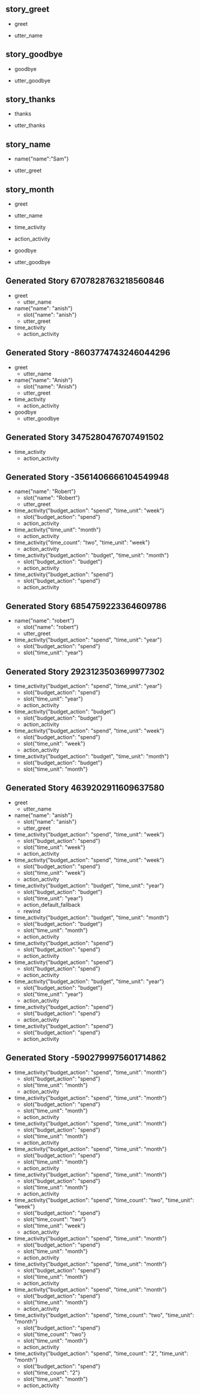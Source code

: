 ## story_greet <!--- The name of the story. It is not mandatory, but useful for debugging. --> 
* greet <!--- User input expressed as intent. In this case it represents users message 'Hello'. --> 
 - utter_name <!--- The response of the chatbot expressed as an action. In this case it represents chatbot's response 'Hello, how can I help?' --> 
 
## story_goodbye
* goodbye
 - utter_goodbye

## story_thanks
* thanks
 - utter_thanks
 
## story_name
* name{"name":"Sam"}
 - utter_greet
 
## story_month
* greet
 - utter_name
* time_activity
 - action_activity
* goodbye
 - utter_goodbye
 
## Generated Story 6707828763218560846
* greet
    - utter_name
* name{"name": "anish"}
    - slot{"name": "anish"}
    - utter_greet
* time_activity
    - action_activity

## Generated Story -8603774743246044296
* greet
    - utter_name
* name{"name": "Anish"}
    - slot{"name": "Anish"}
    - utter_greet
* time_activity
    - action_activity
* goodbye
    - utter_goodbye

## Generated Story 3475280476707491502
* time_activity
    - action_activity

## Generated Story -3561406666104549948
* name{"name": "Robert"}
    - slot{"name": "Robert"}
    - utter_greet
* time_activity{"budget_action": "spend", "time_unit": "week"}
    - slot{"budget_action": "spend"}
    - action_activity
* time_activity{"time_unit": "month"}
    - action_activity
* time_activity{"time_count": "two", "time_unit": "week"}
    - action_activity
* time_activity{"budget_action": "budget", "time_unit": "month"}
    - slot{"budget_action": "budget"}
    - action_activity
* time_activity{"budget_action": "spend"}
    - slot{"budget_action": "spend"}
    - action_activity

## Generated Story 6854759223364609786
* name{"name": "robert"}
    - slot{"name": "robert"}
    - utter_greet
* time_activity{"budget_action": "spend", "time_unit": "year"}
    - slot{"budget_action": "spend"}
    - slot{"time_unit": "year"}

## Generated Story 2923123503699977302
* time_activity{"budget_action": "spend", "time_unit": "year"}
    - slot{"budget_action": "spend"}
    - slot{"time_unit": "year"}
    - action_activity
* time_activity{"budget_action": "budget"}
    - slot{"budget_action": "budget"}
    - action_activity
* time_activity{"budget_action": "spend", "time_unit": "week"}
    - slot{"budget_action": "spend"}
    - slot{"time_unit": "week"}
    - action_activity
* time_activity{"budget_action": "budget", "time_unit": "month"}
    - slot{"budget_action": "budget"}
    - slot{"time_unit": "month"}

## Generated Story 4639202911609637580
* greet
    - utter_name
* name{"name": "anish"}
    - slot{"name": "anish"}
    - utter_greet
* time_activity{"budget_action": "spend", "time_unit": "week"}
    - slot{"budget_action": "spend"}
    - slot{"time_unit": "week"}
    - action_activity
* time_activity{"budget_action": "spend", "time_unit": "week"}
    - slot{"budget_action": "spend"}
    - slot{"time_unit": "week"}
    - action_activity
* time_activity{"budget_action": "budget", "time_unit": "year"}
    - slot{"budget_action": "budget"}
    - slot{"time_unit": "year"}
    - action_default_fallback
    - rewind
* time_activity{"budget_action": "budget", "time_unit": "month"}
    - slot{"budget_action": "budget"}
    - slot{"time_unit": "month"}
    - action_activity
* time_activity{"budget_action": "spend"}
    - slot{"budget_action": "spend"}
    - action_activity
* time_activity{"budget_action": "spend"}
    - slot{"budget_action": "spend"}
    - action_activity
* time_activity{"budget_action": "budget", "time_unit": "year"}
    - slot{"budget_action": "budget"}
    - slot{"time_unit": "year"}
    - action_activity
* time_activity{"budget_action": "spend"}
    - slot{"budget_action": "spend"}
    - action_activity
* time_activity{"budget_action": "spend"}
    - slot{"budget_action": "spend"}
    - action_activity

## Generated Story -5902799975601714862
* time_activity{"budget_action": "spend", "time_unit": "month"}
    - slot{"budget_action": "spend"}
    - slot{"time_unit": "month"}
    - action_activity
* time_activity{"budget_action": "spend", "time_unit": "month"}
    - slot{"budget_action": "spend"}
    - slot{"time_unit": "month"}
    - action_activity
* time_activity{"budget_action": "spend", "time_unit": "month"}
    - slot{"budget_action": "spend"}
    - slot{"time_unit": "month"}
    - action_activity
* time_activity{"budget_action": "spend", "time_unit": "month"}
    - slot{"budget_action": "spend"}
    - slot{"time_unit": "month"}
    - action_activity
* time_activity{"budget_action": "spend", "time_unit": "month"}
    - slot{"budget_action": "spend"}
    - slot{"time_unit": "month"}
    - action_activity
* time_activity{"budget_action": "spend", "time_count": "two", "time_unit": "week"}
    - slot{"budget_action": "spend"}
    - slot{"time_count": "two"}
    - slot{"time_unit": "week"}
    - action_activity
* time_activity{"budget_action": "spend", "time_unit": "month"}
    - slot{"budget_action": "spend"}
    - slot{"time_unit": "month"}
    - action_activity
* time_activity{"budget_action": "spend", "time_unit": "month"}
    - slot{"budget_action": "spend"}
    - slot{"time_unit": "month"}
    - action_activity
* time_activity{"budget_action": "spend", "time_unit": "month"}
    - slot{"budget_action": "spend"}
    - slot{"time_unit": "month"}
    - action_activity
* time_activity{"budget_action": "spend", "time_count": "two", "time_unit": "month"}
    - slot{"budget_action": "spend"}
    - slot{"time_count": "two"}
    - slot{"time_unit": "month"}
    - action_activity
* time_activity{"budget_action": "spend", "time_count": "2", "time_unit": "month"}
    - slot{"budget_action": "spend"}
    - slot{"time_count": "2"}
    - slot{"time_unit": "month"}
    - action_activity

